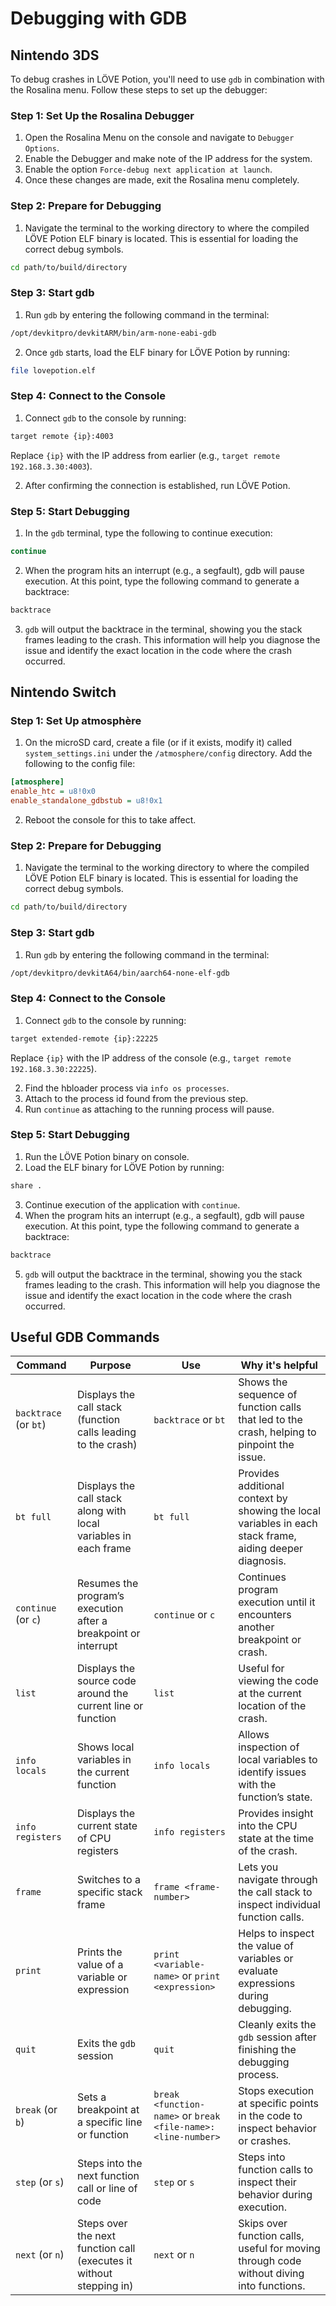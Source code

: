 # Debugging with GDB

## Nintendo 3DS

To debug crashes in LÖVE Potion, you'll need to use `gdb` in combination with the Rosalina menu. Follow these steps to set up the debugger:

### Step 1: Set Up the Rosalina Debugger
1. Open the Rosalina Menu on the console and navigate to `Debugger Options`.
2. Enable the Debugger and make note of the IP address for the system.
3. Enable the option `Force-debug next application at launch`.
4. Once these changes are made, exit the Rosalina menu completely.

### Step 2: Prepare for Debugging
1. Navigate the terminal to the working directory to where the compiled LÖVE Potion ELF binary is located. This is essential for loading the correct debug symbols.
```bash
cd path/to/build/directory
```

### Step 3: Start gdb
1. Run `gdb` by entering the following command in the terminal:
```bash
/opt/devkitpro/devkitARM/bin/arm-none-eabi-gdb
```
2. Once `gdb` starts, load the ELF binary for LÖVE Potion by running:
```bash
file lovepotion.elf
```

### Step 4: Connect to the Console
1. Connect `gdb` to the console by running:
```bash
target remote {ip}:4003
```

Replace `{ip}` with the IP address from earlier (e.g., `target remote 192.168.3.30:4003`).

2. After confirming the connection is established, run LÖVE Potion.

### Step 5: Start Debugging
1. In the `gdb` terminal, type the following to continue execution:
```bash
continue
```

2. When the program hits an interrupt (e.g., a segfault), gdb will pause execution. At this point, type the following command to generate a backtrace:
```bash
backtrace
```

3. `gdb` will output the backtrace in the terminal, showing you the stack frames leading to the crash. This information will help you diagnose the issue and identify the exact location in the code where the crash occurred.

## Nintendo Switch

### Step 1: Set Up atmosphère

1. On the microSD card, create a file (or if it exists, modify it) called `system_settings.ini` under the `/atmosphere/config` directory. Add the following to the config file:
```ini
[atmosphere]
enable_htc = u8!0x0
enable_standalone_gdbstub = u8!0x1
```

2. Reboot the console for this to take affect.

### Step 2: Prepare for Debugging
1. Navigate the terminal to the working directory to where the compiled LÖVE Potion ELF binary is located. This is essential for loading the correct debug symbols.
```bash
cd path/to/build/directory
```

### Step 3: Start gdb
1. Run `gdb` by entering the following command in the terminal:
```bash
/opt/devkitpro/devkitA64/bin/aarch64-none-elf-gdb
```

### Step 4: Connect to the Console
1. Connect `gdb` to the console by running:
```bash
target extended-remote {ip}:22225
```

Replace `{ip}` with the IP address of the console (e.g., `target remote 192.168.3.30:22225`).

2. Find the hbloader process via `info os processes`.
3. Attach to the process id found from the previous step.
4. Run `continue` as attaching to the running process will pause.

### Step 5: Start Debugging
1. Run the LÖVE Potion binary on console.
2. Load the ELF binary for LÖVE Potion by running:
```bash
share .
```
3. Continue execution of the application with `continue`.
4. When the program hits an interrupt (e.g., a segfault), gdb will pause execution. At this point, type the following command to generate a backtrace:
```bash
backtrace
```
5. `gdb` will output the backtrace in the terminal, showing you the stack frames leading to the crash. This information will help you diagnose the issue and identify the exact location in the code where the crash occurred.

## Useful GDB Commands

| **Command**         | **Purpose**                                                       | **Use**                                                        | **Why it's helpful**                                                                 |
|---------------------|-------------------------------------------------------------------|----------------------------------------------------------------|--------------------------------------------------------------------------------------|
| `backtrace` (or `bt`) | Displays the call stack (function calls leading to the crash)     | `backtrace` or `bt`                                            | Shows the sequence of function calls that led to the crash, helping to pinpoint the issue. |
| `bt full`            | Displays the call stack along with local variables in each frame  | `bt full`                                                      | Provides additional context by showing the local variables in each stack frame, aiding deeper diagnosis. |
| `continue` (or `c`)   | Resumes the program’s execution after a breakpoint or interrupt    | `continue` or `c`                                              | Continues program execution until it encounters another breakpoint or crash.         |
| `list`               | Displays the source code around the current line or function      | `list`                                                         | Useful for viewing the code at the current location of the crash.                    |
| `info locals`        | Shows local variables in the current function                     | `info locals`                                                  | Allows inspection of local variables to identify issues with the function’s state.   |
| `info registers`     | Displays the current state of CPU registers                       | `info registers`                                               | Provides insight into the CPU state at the time of the crash.                        |
| `frame`              | Switches to a specific stack frame                                | `frame <frame-number>`                                         | Lets you navigate through the call stack to inspect individual function calls.       |
| `print`              | Prints the value of a variable or expression                      | `print <variable-name>` or `print <expression>`                | Helps to inspect the value of variables or evaluate expressions during debugging.    |
| `quit`               | Exits the `gdb` session                                           | `quit`                                                         | Cleanly exits the `gdb` session after finishing the debugging process.              |
| `break` (or `b`)     | Sets a breakpoint at a specific line or function                  | `break <function-name>` or `break <file-name>:<line-number>`    | Stops execution at specific points in the code to inspect behavior or crashes.       |
| `step` (or `s`)      | Steps into the next function call or line of code                  | `step` or `s`                                                  | Steps into function calls to inspect their behavior during execution.               |
| `next` (or `n`)      | Steps over the next function call (executes it without stepping in) | `next` or `n`                                                  | Skips over function calls, useful for moving through code without diving into functions. |

